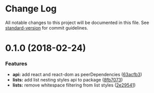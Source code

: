 # Change Log

All notable changes to this project will be documented in this file. See [standard-version](https://github.com/conventional-changelog/standard-version) for commit guidelines.

<a name="0.1.0"></a>

# 0.1.0 (2018-02-24)

### Features

* **api:** add react and react-dom as peerDependencies ([63acfb3](https://github.com/thibaudcolas/draftjs-conductor/commit/63acfb3))
* **lists:** add list nesting styles api to package ([8fb7073](https://github.com/thibaudcolas/draftjs-conductor/commit/8fb7073))
* **lists:** remove whitespace filtering from list styles ([2e29541](https://github.com/thibaudcolas/draftjs-conductor/commit/2e29541))
